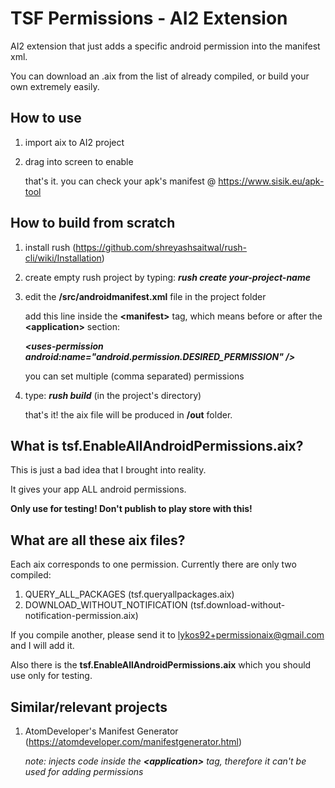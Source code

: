 # TSF Permissions - AI2 Extension

AI2 extension that just adds a specific android permission into the manifest xml.

You can download an .aix from the list of already compiled, or build your own extremely easily.


## How to use

1. import aix to AI2 project
2. drag into screen to enable

    that's it. you can check your apk's manifest @ https://www.sisik.eu/apk-tool


## How to build from scratch

1. install rush (https://github.com/shreyashsaitwal/rush-cli/wiki/Installation)

2. create empty rush project by typing: ***rush create your-project-name***

3. edit the **/src/androidmanifest.xml** file in the project folder

     add this line inside the **\<manifest>** tag, which means before or after the **\<application>** section:

     ***\<uses-permission android:name="android.permission.DESIRED_PERMISSION" />***
      
     you can set multiple (comma separated) permissions
    
4. type: ***rush build*** (in the project's directory)
    
     that's it! the aix file will be produced in **/out** folder.


## What is tsf.EnableAllAndroidPermissions.aix?

This is just a bad idea that I brought into reality.

It gives your app ALL android permissions.

**Only use for testing! Don't publish to play store with this!**

## What are all these aix files?

Each aix corresponds to one permission. Currently there are only two compiled:

   1. QUERY_ALL_PACKAGES (tsf.queryallpackages.aix)
   2. DOWNLOAD_WITHOUT_NOTIFICATION (tsf.download-without-notification-permission.aix)

If you compile another, please send it to lykos92+permissionaix@gmail.com and I will add it.

Also there is the **tsf.EnableAllAndroidPermissions.aix** which you should use only for testing.

## Similar/relevant projects

1. AtomDeveloper's Manifest Generator (https://atomdeveloper.com/manifestgenerator.html)
    
     *note: injects code inside the **\<application>** tag, therefore it can't be used for adding permissions*

